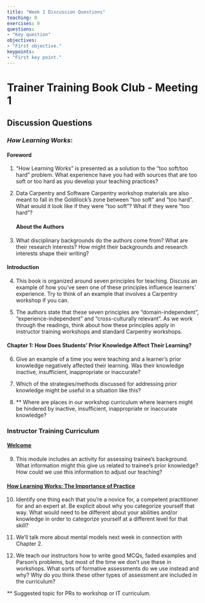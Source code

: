 ```yaml
---
title: "Week 1 Discussion Questions"
teaching: 0
exercises: 0
questions:
- "Key question"
objectives:
- "First objective."
keypoints:
- "First key point."
---
```

# Trainer Training Book Club - Meeting 1

## Discussion Questions

  

### _How Learning Works_: 
#### Foreword

1. “How Learning Works” is presented as a solution to the “too soft/too hard” problem. What experience have you had with sources that are too soft or too hard as you develop your teaching practices?
    
2. Data Carpentry and Software Carpentry workshop materials are also meant to fall in the Goldilock’s zone between “too soft” and “too hard”. What would it look like if they were “too soft”? What if they were “too hard”?
    
 

    #### About the Authors

3.  What disciplinary backgrounds do the authors come from? What are their research interests? How might their backgrounds and research interests shape their writing?
    

  

#### Introduction

4.  This book is organized around seven principles for teaching. Discuss an example of how you’ve seen one of these principles influence learners’ experience. Try to think of an example that involves a Carpentry workshop if you can.
    
5.  The authors state that these seven principles are “domain-independent”, “experience-independent” and “cross-culturally relevant”. As we work through the readings, think about how these principles apply in instructor training workshops and standard Carpentry workshops.
    

  

#### Chapter 1: How Does Students’ Prior Knowledge Affect Their Learning?

6.  Give an example of a time you were teaching and a learner’s prior knowledge negatively affected their learning. Was their knowledge inactive, insufficient, inappropriate or inaccurate?
    
7.  Which of the strategies/methods discussed for addressing prior knowledge might be useful in a situation like this?
    
8.  \*\* Where are places in our workshop curriculum where learners might be hindered by inactive, insufficient, inappropriate or inaccurate knowledge?
    


### Instructor Training Curriculum
#### [Welcome](https://carpentries.github.io/instructor-training/01-welcome/)

9.  This module includes an activity for assessing trainee’s background. What information might this give us related to trainee’s prior knowledge? How could we use this information to adjust our teaching?
    

  

#### [How Learning Works: The Importance of Practice](https://carpentries.github.io/instructor-training/02-practice-learning/) 

10.  Identify one thing each that you’re a novice for, a competent practitioner for and an expert at. Be explicit about why you categorize yourself that way. What would need to be different about your abilities and/or knowledge in order to categorize yourself at a different level for that skill?
    
11.  We’ll talk more about mental models next week in connection with Chapter 2.
    
12.  We teach our instructors how to write good MCQs, faded examples and Parson’s problems, but most of the time we don’t use these in workshops. What sorts of formative assessments do we use instead and why? Why do you think these other types of assessment are included in the curriculum?
    

  

\*\* Suggested topic for PRs to workshop or IT curriculum.

